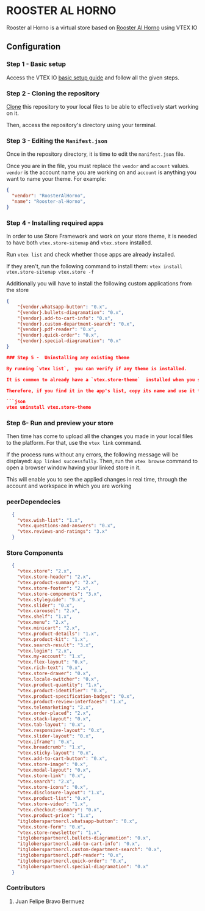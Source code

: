 # ROOSTER AL HORNO 

Rooster al Horno is a virtual store based on [Rooster Al Horno](https://www.roosteralhorno.com/) using VTEX IO


## Configuration

### Step 1 -  Basic setup

Access the VTEX IO [basic setup guide](https://vtex.io/docs/getting-started/build-stores-with-store-framework/1) and follow all the given steps. 


### Step 2 - Cloning the repository

[Clone](https://github.com/Felipebravo-96/proyectoVtex/tree/master) this repository to your local files to be able to effectively start working on it.

Then, access the repository's directory using your terminal. 

### Step 3 - Editing the `Manifest.json`

Once in the repository directory, it is time to edit the `manifest.json` file. 

Once you are in the file, you must replace the `vendor` and `account` values. `vendor` is the account name you are working on and `account` is anything you want to name your theme. For example:

```json
{
  "vendor": "RoosterAlHorno",
  "name": "Rooster-al-Horno",
}
```

### Step 4 -  Installing required apps

In order to use Store Framework and work on your store theme, it is needed to have both `vtex.store-sitemap` and `vtex.store` installed.

Run  `vtex list`  and check whether those apps are already installed. 

If they aren't, run the following command to install them: `vtex install vtex.store-sitemap vtex.store -f`

Additionally you will have to install the following custom applications from the store

```json
{
    "{vendor.whatsapp-button": "0.x",
    "{vendor}.bullets-diagramation": "0.x",
    "{vendor}.add-to-cart-info": "0.x",
    "{vendor}.custom-department-search": "0.x",
    "{vendor}.pdf-reader": "0.x",
    "{vendor}.quick-order": "0.x",
    "{vendor}.special-diagramation": "0.x"
}

### Step 5 -  Uninstalling any existing theme

By running `vtex list`,  you can verify if any theme is installed.

It is common to already have a `vtex.store-theme`  installed when you start the store's front development process. 

Therefore, if you find it in the app's list, copy its name and use it together with the command `vtex uninstall`. For example:

```json
vtex uninstall vtex.store-theme
```

### Step 6- Run and preview your store

Then time has come to upload all the changes you made in your local files to the platform. For that, use the `vtex link` command. 

If the process runs without any errors, the following message will be displayed: `App linked successfully`. Then, run the `vtex browse` command to open a browser window having your linked store in it.

This will enable you to see the applied changes in real time, through the account and workspace in which you are working

### peerDependecies

```json
  {
    "vtex.wish-list": "1.x",
    "vtex.questions-and-answers": "0.x",
    "vtex.reviews-and-ratings": "3.x"
  } 
```

### Store Components

```json
  {
    "vtex.store": "2.x",
    "vtex.store-header": "2.x",
    "vtex.product-summary": "2.x",
    "vtex.store-footer": "2.x",
    "vtex.store-components": "3.x",
    "vtex.styleguide": "9.x",
    "vtex.slider": "0.x",
    "vtex.carousel": "2.x",
    "vtex.shelf": "1.x",
    "vtex.menu": "2.x",
    "vtex.minicart": "2.x",
    "vtex.product-details": "1.x",
    "vtex.product-kit": "1.x",
    "vtex.search-result": "3.x",
    "vtex.login": "2.x",
    "vtex.my-account": "1.x",
    "vtex.flex-layout": "0.x",
    "vtex.rich-text": "0.x",
    "vtex.store-drawer": "0.x",
    "vtex.locale-switcher": "0.x",
    "vtex.product-quantity": "1.x",
    "vtex.product-identifier": "0.x",
    "vtex.product-specification-badges": "0.x",
    "vtex.product-review-interfaces": "1.x",
    "vtex.telemarketing": "2.x",
    "vtex.order-placed": "2.x",
    "vtex.stack-layout": "0.x",
    "vtex.tab-layout": "0.x",
    "vtex.responsive-layout": "0.x",
    "vtex.slider-layout": "0.x",
    "vtex.iframe": "0.x",
    "vtex.breadcrumb": "1.x",
    "vtex.sticky-layout": "0.x",
    "vtex.add-to-cart-button": "0.x",
    "vtex.store-image": "0.x",
    "vtex.modal-layout": "0.x",
    "vtex.store-link": "0.x",
    "vtex.search": "2.x",
    "vtex.store-icons": "0.x",
    "vtex.disclosure-layout": "1.x",
    "vtex.product-list": "0.x",
    "vtex.store-video": "1.x",
    "vtex.checkout-summary": "0.x",
    "vtex.product-price": "1.x",
    "itgloberspartnercl.whatsapp-button": "0.x",
    "vtex.store-form": "0.x",
    "vtex.store-newsletter": "1.x",
    "itgloberspartnercl.bullets-diagramation": "0.x",
    "itgloberspartnercl.add-to-cart-info": "0.x",
    "itgloberspartnercl.custom-department-search": "0.x",
    "itgloberspartnercl.pdf-reader": "0.x",
    "itgloberspartnercl.quick-order": "0.x",
    "itgloberspartnercl.special-diagramation": "0.x"
  } 
```

### Contributors

1. Juan Felipe Bravo Bermuez
